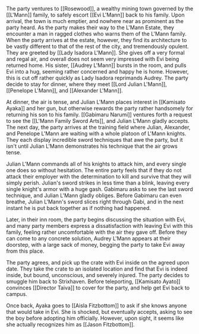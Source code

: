 The party ventures to [[Rosewood]], a wealthy mining town governed by the [[L'Mann]] family, to safely escort [[Evi L'Mann]] back to his family. Upon arrival, the town is much emptier, and nowhere near as prominent as the party heard. As the party makes their way to the L'Mann Estate, they encounter a man in ragged clothes who warns them of the L'Mann family. When the party arrives at the estate, however, they find its architecture to be vastly different to that of the rest of the city, and tremendously opulent. They are greeted by [[Lady Isadora L'Mann]]. She gives off a very formal and regal air, and overall does not seem very impressed with Evi being returned home. His sister, [[Audrey L'Mann]] bursts in the room, and pulls Evi into a hug, seeming rather concerned and happy he is home. However, this is cut off rather quickly as Lady Isadora reprimands Audrey. The party decide to stay for dinner, where they meet [[Lord Julian L'Mann]], [[Penelope L'Mann]], and [[Alexander L'Mann]]. 

At dinner, the air is tense, and Julian L'Mann places interest in [[Kamisato Ayaka]] and her gun, but otherwise rewards the party rather handsomely for returning his son to his family. [[Gabimaru Narumi]] ventures forth a request to see the [[L'Mann Family Sword Arts]], and Julian L'Mann gladly accepts. The next day, the party arrives at the training field where Julian, Alexander, and Penelope L'Mann are waiting with a whole platoon of L'Mann knights. They each display incredible sword techniques that awe the party, but it isn't until Julian L'Mann demonstrates his technique that the air grows tense.

Julian L'Mann commands all of his knights to attack him, and every single one does so without hesitation. The entire party feels that if they do not attack their employer with the determination to kill and survive that they will simply perish. Julian's sword strikes in less time than a blink, leaving every single knight's armor with a huge gash. Gabimaru asks to see the last sword technique, and Julian L'Mann gladly obliges. Before Gabimaru can even breathe, Julian L'Mann's sword slices right through Gabi, and in the next instant he is put back together as if nothing had happened.

Later, in their inn room, the party begins discussing the situation with Evi, and many party members express a dissatisfaction with leaving Evi with this family, feeling rather uncomfortable with the air they gave off. Before they can come to any concrete solution, Audrey L'Mann appears at their doorstep, with a large sack of money, begging the party to take Evi away from this place.

The party agrees, and pick up the crate with Evi inside on the agreed upon date. They take the crate to an isolated location and find that Evi is indeed inside, but bound, unconscious, and severely injured. The party decides to smuggle him back to Strixhaven. Before teleporting, [[Kamisato Ayato]] convinces [[Director Taiva]] to cover for the party, and help get Evi back to campus.

Once back, Ayaka goes to [[Aisla Fitzbottom]] to ask if she knows anyone that would take in Evi. She is shocked, but eventually accepts, asking to see the boy before adopting him officially. However, upon sight, it seems like she actually recognizes him as [[Jason Fitzbottom]].